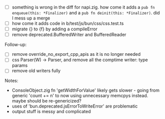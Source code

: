 - [ ] something is wrong in the diff for napi.zig. how come it adds a `pub fn enqueue(this: *Finalizer)` and a `pub fn deinit(this: *Finalizer)`. did I mess up a merge
- [ ] how come it adds code in b/test/js/bun/css/css.test.ts
- [ ] migrate {} to {f} by adding a compileError
- [ ] remove deprecated.BufferedWriter and BufferedReader

Follow-up:

- [ ] remove override_no_export_cpp_apis as it is no longer needed
- [ ] css Parser(W) -> Parser, and remove all the comptime writer: type params
- [ ] remove old writers fully

Notes:

- ConsoleObject.zig fn 'getWidthForValue' likely gets slower - going from generic 'count += n' to now using unnecessary memcpys instead. maybe should be re-genericized?
- uses of 'bun.deprecated.jsErrorToWriteError' are problematic
- output stuff is messy and complicated
